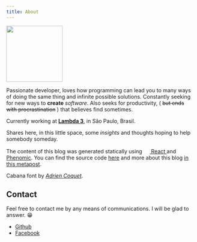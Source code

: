 ```yaml
---
title: About
---
```

<img src="/assets/chico.png" width="150">

Passionate developer, loves how programming can lead you to many ways of doing the same thing and infinite possible solutions. Constantly seeking for new ways to **create** _software_. Also seeks for productivity, ( ~~but ends with procrastination~~ ) that believes find sometimes.

Currently working at <a href="https://www.lambda3.com.br/" target="_blank">**Lambda 3**</a>, in São Paulo, Brasil.

Shares here, in this little space, some _insights_ and thoughts hoping to help somebody someday.

The content of this blog was generated statically using
<a href="https://facebook.github.io/react/" target="_blank">
  <img alt="" src="/assets/react.svg" class="no-style" width="16" height="16" />
  React
</a>
and <a href="https://phenomic.io/" target="_blank">Phenomic</a>. You can find the source code [here](https://github.com/chicocode/chicocodeio) and more about this blog [in this metapost]("/a").

Cabana font by <a href="https://www.behance.net/coquet_adrien/" target="_blank">_Adrien Coquet_</a>.

Contact
---
Feel free to contact me by any means of communications.
I will be glad to answer. 😁

* [Github](https://github.com/chicocode)
* [Facebook](https://www.facebook.com/japa.f)
